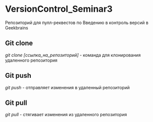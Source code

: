 # VersionControl_Seminar3
Репозиторий для пулл-реквестов по Введению в контроль версий в Geekbrains

## Git clone
*git clone [ссылка_на_репозиторий]* -  команда для клонирования удаленного репозитория

## Git push
*git push* - отправляет изменения в удаленный репозиторий

## Git pull
*git pull* - стягивает изменения из удаленного репозитория